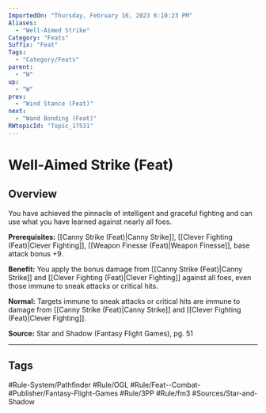 ```yaml
---
ImportedOn: "Thursday, February 16, 2023 6:10:23 PM"
Aliases:
  - "Well-Aimed Strike"
Category: "Feats"
Suffix: "Feat"
Tags:
  - "Category/Feats"
parent:
  - "W"
up:
  - "W"
prev:
  - "Wind Stance (Feat)"
next:
  - "Wand Bonding (Feat)"
RWtopicId: "Topic_17531"
---
```

# Well-Aimed Strike (Feat)
## Overview
You have achieved the pinnacle of intelligent and graceful fighting and can use what you have learned against nearly all foes.

**Prerequisites:** [[Canny Strike (Feat)|Canny Strike]], [[Clever Fighting (Feat)|Clever Fighting]], [[Weapon Finesse (Feat)|Weapon Finesse]], base attack bonus +9.

**Benefit:** You apply the bonus damage from [[Canny Strike (Feat)|Canny Strike]] and [[Clever Fighting (Feat)|Clever Fighting]] against all foes, even those immune to sneak attacks or critical hits.

**Normal:** Targets immune to sneak attacks or critical hits are immune to damage from [[Canny Strike (Feat)|Canny Strike]] and [[Clever Fighting (Feat)|Clever Fighting]].  

**Source:** Star and Shadow (Fantasy Flight Games), pg. 51


---
## Tags
#Rule-System/Pathfinder #Rule/OGL #Rule/Feat--Combat- #Publisher/Fantasy-Flight-Games #Rule/3PP #Rule/fm3 #Sources/Star-and-Shadow

